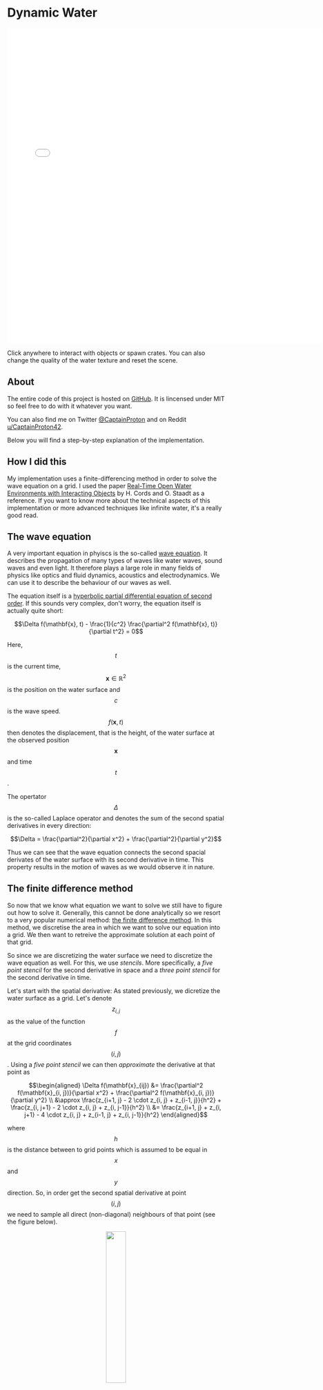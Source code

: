 # Dynamic Water

<div align="center"><iframe width="730px" height="730px" frameBorder="0" src="water.html"></iframe></div>

Click anywhere to interact with objects or spawn crates. You can also change the quality of the water texture and reset the scene.

## About

The entire code of this project is hosted on [GitHub](https://github.com/CaptainProton42/DynamicWaterDemo). It is lincensed under MIT so feel free to do with it whatever you want.

You can also find me on Twitter [@CaptainProton](https://twitter.com/CaptainProton42) and on Reddit [u/CaptainProton42](https://www.reddit.com/user/captainproton42).

Below you will find a step-by-step explanation of the implementation.

## How I did this

My implementation uses a finite-differencing method in order to solve the wave equation on a grid. I used the paper [Real-Time Open Water Environments with Interacting Objects](https://www.researchgate.net/publication/221314832_Real-Time_Open_Water_Environments_with_Interacting_Objects) by H. Cords and O. Staadt as a reference. If you want to know more about the technical aspects of this implementation or more advanced techniques like infinite water, it's a really good read.

## The wave equation

A very important equation in phyiscs is the so-called [wave equation](https://en.wikipedia.org/wiki/Wave_equation). It describes the propagation of many types of waves like water waves, sound waves and even light. It therefore plays a large role in many fields of physics like optics and fluid dynamics, acoustics and electrodynamics. We can use it to describe the behaviour of our waves as well.

The equation itself is a [hyperbolic partial differential equation of second order](https://en.wikipedia.org/wiki/Hyperbolic_partial_differential_equation). If this sounds very complex, don't worry, the equation itself is actually quite short:

$$\Delta f(\mathbf{x}, t) - \frac{1}{c^2} \frac{\partial^2 f(\mathbf{x}, t)}{\partial t^2} = 0$$

Here, $$t$$ is the current time, $$\mathbf{x} \in \mathbb{R}^2$$ is the position on the water surface and $$c$$ is the wave speed. $$f(\mathbf{x}, t)$$ then denotes the displacement, that is the height, of the water surface at the observed position $$\mathbf{x}$$ and time $$t$$.

The opertator $$\Delta$$ is the so-called Laplace operator and denotes the sum of the second spatial derivatives in every direction:

$$\Delta = \frac{\partial^2}{\partial x^2} + \frac{\partial^2}{\partial y^2}$$

Thus we can see that the wave equation connects the second spacial derivates of the water surface with its second derivative in time. This property results in the motion of waves as we would observe it in nature.

## The finite difference method

So now that we know what equation we want to solve we still have to figure out how to solve it. Generally, this cannot be done analytically so we resort to a very popular numerical method: [the finite difference method](https://en.wikipedia.org/wiki/Finite_difference_method). In this method, we discretise the area in which we want to solve our equation into a grid. We then want to retreive the approximate solution at each point of that grid.

So since we are discretizing the water surface we need to discretize the wave equation as well. For this, we use *stencils*. More specifically, a *five point stencil* for the second derivative in space and a *three point stencil* for the second derivative in time.

Let's start with the spatial derivative: As stated previously, we dicretize the water surface as a grid. Let's denote $$z_{i, j}$$ as the value of the function $$f$$ at the grid coordinates $$(i, j)$$. Using a *five point stencil* we can then *approximate* the derivative at that point as

$$\begin{aligned}
\Delta f(\mathbf{x}_{ij}) &= \frac{\partial^2 f(\mathbf{x}_{i, j})}{\partial x^2} + \frac{\partial^2 f(\mathbf{x}_{i, j})}{\partial y^2} \\
&\approx \frac{z_{i+1, j} - 2 \cdot z_{i, j} + z_{i-1, j}}{h^2} + \frac{z_{i, j+1} - 2 \cdot z_{i, j} + z_{i, j-1}}{h^2} \\
&= \frac{z_{i+1, j} + z_{i, j+1} - 4 \cdot z_{i, j} + z_{i-1, j} + z_{i, j-1}}{h^2}
\end{aligned}$$

where $$h$$ is the distance between to grid points which is assumed to be equal in $$x$$ and $$y$$ direction. So, in order get the second spatial derivative at point $$(i, j)$$ we need to sample all direct (non-diagonal) neighbours of that point (see the figure below).

<div align="center"><img width="30%" src="https://raw.githubusercontent.com/CaptainProton42/DynamicWaterDemo/media/stencil.png"></div>

However, the wave equation also contains a second time derivative which we need to discretize as well. For the time discretization, we simply use the physics process delta time $$\Delta t$$ (which is a constant in Godot). We use the upper index $$t$$ to denote the point in time. The complete notation is $$z_{i, j}^t$$ for the displacement at grid coordinates $$(i, j)$$ and time $$t$$. In order to now approximate the second time derivate, we can just use the following three-point-stencil:

$$\frac{\partial^2 f(\mathbf{x}, t)}{\partial t^2} \approx \frac{z_{i, j}^{t+1} - 2 \cdot z_{i, j}^t + z_{i, j}^{t-1}}{\Delta t^2}$$

Now that we have dicretized both derivatives, let's just plug them back into the initial wave equation and solve for $$z_{i, j}^{t+1}$$:

$$\begin{align}
0 &= \Delta f(\mathbf{x}, t) - \frac{1}{c^2} \frac{\partial^2 f(\mathbf{x}, t)}{\partial t^2} \\
0 &= \frac{z_{i+1, j} + z_{i, j+1} - 4 \cdot z_{i, j} + z_{i-1, j} + z_{i, j-1}}{h^2} - \frac{1}{c^2} \cdot \frac{z_{i, j}^{t+1} - 2 \cdot z_{i, j}^t + z_{i, j}^{t-1}}{\Delta t^2}\\
z_{i, j}^{t+1} &= a \cdot (z_{i+1, j}^t + z_{i, j+1}^t + z_{i-1, j}^t + z_{i, j-1}^t) + (2 - 4a) \cdot z_{i, j}^t - z_{i, j}^{t-1}
\end{align}$$

where we introduce $$a = \frac{c^2 \Delta t^2}{h^2}$$. In order to obtain a stable simulation, $$a < 0.5$$ needs to hold true. We thus have some limits on our choice of $\Delta t$ and $h$, depending on how fast our waves should propagate. Grids with less points (and thus large $$h$$) are generally more stable but also less accurate. It is desirable to keep $$\Delta t$$ as small as reasonably possible which means high framerates will benefit our simulation.

**Let's break down the final equation:** In order to update and retreive $$z_{i, j}^{t+1}$$, we need to know the grid neighbouring grid values at time $$t$$ as well as the previous displacement values at time $$t$$ and $$t-1$$. We can start our grid from any arbitrary initial conditions and let it evolve over time.

Now that we know the theory, let's get to the actual implementation.

## Implementation of the finite difference method

In order to bring the finite difference method to life, I used fragment shaders. Textures are basically just two-dimensional grids that can hold values (colors) at each grid point (pixel). We make use of this convenient property and simply use a texture as the grid for our finite difference method.

In the editor, I created a new viewport called `SimulationViewport`. This viewport in return contains a `ColorRect` as shown below.

<div align="center"><img width="30%" src="https://raw.githubusercontent.com/CaptainProton42/DynamicWaterDemo/media/implementation.PNG"></div>

I then applied a shader to the `ColorRect` which contains the simulation code. The pixel size of the `ColorRect` thus defines the size of our simulation grid. Two textures are passed as uniforms to this shader: `z_tex` which holds the grid values $$z_{i, j}^t$$ and `z_old_tex` which holds the grid values $$z_{i, j}^{t-1}$$. The resulting values $$z_{i, j}^{t+1}$$ are then rendered to the `ColorRect` by the fragment shader. In order to retreive the current grid values, we can then simply retreive the contents of `SimulationViewport` with a `ViewportTexture`.

The snippet below contains the part of the simulation shader assigned to `ColorRect` which does the heavy lifting:

```
void fragment() {
    float pix_size = 1.0f/grid_points;

    vec4 z = a * (texture(z_tex, UV + vec2(pix_size, 0.0f))
                + texture(z_tex, UV - vec2(pix_size, 0.0f))
		+ texture(z_tex, UV + vec2(0.0f, pix_size)) 
		+ texture(z_tex, UV - vec2(0.0f, pix_size)))
	     + (2.0f - 4.0f * a) * (texture(z_tex, UV))
	     - (texture(old_z_tex, UV));

    float z_new_pos = z.r; // positive waves are stored in the red channel
    float z_new_neg = z.g; // negative waves are stored in the green channel

    ...

    COLOR.r = z_new_pos;
    COLOR.g = z_new_neg;
}
```

*Note that I store "positive" waves in the red and "negative" waves in the green channel. This is not particularly important now and I will explain this later on.*

You can see that we first the neighbouring grid values as well as the current and last values at the grid position and then combine them according to our formula. The resulting value is then assigned to `COLOR`.

We also need a script that updates the simulation as well as grid textures each step. This is done in a script assigned to the `Water` Node. `_update` is called each physics frame:

```
func _update():
    ...
    update_height_map()

    # Render one frame of the simulation viewport to update the simulation
    simulation_viewport.render_target_update_mode = Viewport.UPDATE_ONCE

    # Wait until the frame is rendered
    yield(get_tree(), "idle_frame")
    ...

func update_height_map():
    # Update the height maps
    var img = simulation_texture.get_data() # Get currently rendered map
    # Set current map as old map
    var old_height_map = simulation_material.get_shader_param("z_tex")
    simulation_material.get_shader_param("old_z_tex") \
        .set_data(old_height_map.get_data())
    # Set the current height map from current render
    simulation_material.get_shader_param("z_tex").set_data(img)
```

And that's it for our basic simulation. We now know how to propagate waves along the surface but have yet to create them.

## Creating waves

When considering a boat moving through water, we need to be aware of two "types" of waves, *bow* waves and *stern* waves. Bow waves are created were the the boat's hull pushes away the water. Stern waves, on the other hand, are created behind the boat, where water is rushing back to fill the space the boat previously occupied. We thus create *positive* bow waves in front of the boat and *negative* stern waves behind the boat. Creating positive or negative waves just means manually setting grid points to positive or negative values.

The intensity of both creatd wave types will also depend on the speed of the boat: The faster the boat, the higher the waves.

In order to create waves we first need to know *where* to create them. We thus need to know the intersection of the boat's hull with the water surface.

I used a little trick to accomplish this:

I created a second viewport called `CollisionViewport`. This viewport will hold a texture which contains the intersection areas of all objects with the surface.

I then added a new camera called `CollisionCamera` to `CollisionViewport`. This camera uses on orthogonal projection and has its size set to that of the water surface. The near plane is set to match the water surface and the far plane should be moved sufficiently far away.

<div align="center"><img width="75%" src="https://raw.githubusercontent.com/CaptainProton42/DynamicWaterDemo/media/viewing_frustum.png"></div>

Next, I added a mesh to every node that should be able to create waves and called in `CollisionMesh`. This mesh defines the hull of our boat.

<div align="center"><img width="30%" src="https://raw.githubusercontent.com/CaptainProton42/DynamicWaterDemo/media/collision_mesh.png"></div>

This mesh has a special material: It consists of two passes: The first one is a `ShaderMaterial` with a shader `collision.shader` like this (this can also be done with a `SpatialMaterial` but I find this variant to be more verbose):

```
shader_type spatial;

uniform float speed;

render_mode cull_front;

void fragment() {
    ALBEDO.r = speed;
}
```

The second pass is just a `SpatialMaterial` with albedo set to black and a *higher* render priority (so that front faces are drawn in front of back faces).

The resulting material will draw the *inside* of the mesh whatever color we set from `speed` and the *outside* plain black. Since the camera culls every fragment above the water surface (its near plane), it will draw the colored inside of objects that intersect the surface. The viewport texture will then be black where there is no intersection and colored for all areas where a hull intersects.

We can also give information about the speed of objects to the `CollisionViewport` by setting the `speed` uniform of the shader which will then be written to the red channel.

Now that we have a texture containing the intersection of the boat hull with the surface we can pass this texture to our simulation shader and call it `collision_texture`. We also supply the collision texture from the *last frame* and call it `collision_texture_old`. We then read the red channels of both textures to `collision_state_new` and `collision_state_old`. By comparing these two values, we can differentiate between two important cases:

<div align="center"><img width="40%" src="https://raw.githubusercontent.com/CaptainProton42/DynamicWaterDemo/media/wave_areas.png"></div>

In the figure above, we create positive bow waves in area **a)** and negative stern waves in area **b)**.

I add the following code to the simulation fragment shader:

```
void fragment() {
    ...
    float collision_state_old = texture(old_collision_texture, UV).r;
    float collision_state_new = texture(collision_texture, UV).r;

    if (collision_state_new > 0.0f && collision_state_old == 0.0f) {
        z_new_pos = amplitude * collision_state_new;
    } else if (collision_state_new == 0.0f && collision_state_old > 0.0f) {
        z_new_neg = amplitude * collision_state_old;
    }
    ...
}
```

As noted previously, *positive* waves are created on the red channel and *negative* waves are created on the green channel. This is perfectly fine however, since waves do not interact with each other and can be computed in components which can be added up later (you may now this phenomenon from [wave interference](https://en.wikipedia.org/wiki/Wave_interference). The actual displacement or wave height can be retreived by subtracting the green channel from the red channel.

I also created a function `update_collision_texture` in the script of the `Water` node which works much like `update_height_map` in order to set `old_collision_texture` and `collision_texture` each frame.

Below is a visualization of the collision texture on the right and the resulting displacement map on the left. You can also watch this visualisation live by making the nodes `CollisionVisualisation` and `SimulationVisualisation` visible when runnning the scene from the editor.

<div align="center"><img width="80%" src="https://github.com/CaptainProton42/DynamicWaterDemo/raw/media/wave_creation.gif"></div>

<br>

## Land masses

Other than boats or similar moving objects we can also have land masses like islands interrupting the water surface. These objects obviously don't move but it would still be nice to have them interact with the water by breaking waves, especially since they are often large.

This can be accomplished by passing a third type of texture to the simulation shader. I call it `land_texture`. Since the land masses do not move, this texture can be baked before running the scene (or crudely drawn in Paint, in my case). The land texture used for the demo scene above, for example, simply looks like this:

<div align="center"><img width="30%" src="https://raw.githubusercontent.com/CaptainProton42/DynamicWaterDemo/master/assets/textures/land_texture.png"></div>

The white pixels correspond to land. We can then add a few lines to our simulation shader to prevent waves from passing through the white areas:

```
float land = texture(land_texture, UV).r;
if (land > 0.0f) {
    z_new_pos = 0.0f;
    z_new_neg = 0.0f;
}
```

Our *complete* simulation shader `simulation.shader` now looks like this:

```
shader_type canvas_item;

uniform float a;
uniform float amplitude;
uniform float grid_points;

uniform sampler2D z_tex;
uniform sampler2D old_z_tex;

uniform sampler2D collision_texture;
uniform sampler2D old_collision_texture;

uniform sampler2D land_texture;

void fragment() {
    float pix_size = 1.0f/grid_points;

    vec4 z = a * (texture(z_tex, UV + vec2(pix_size, 0.0f))
	          + texture(z_tex, UV - vec2(pix_size, 0.0f))
	          + texture(z_tex, UV + vec2(0.0f, pix_size)) 
	          + texture(z_tex, UV - vec2(0.0f, pix_size)))
	     + (2.0f - 4.0f * a) * (texture(z_tex, UV))
	     - (texture(old_z_tex, UV));

    float z_new_pos = z.r; // positive waves are stored in the red channel
    float z_new_neg = z.g; // negative waves are stored in the green channel

    float collision_state_old = texture(old_collision_texture, UV).r;
    float collision_state_new = texture(collision_texture, UV).r;

    if (collision_state_new > 0.0f && collision_state_old == 0.0f) {
        z_new_pos = amplitude * collision_state_new;
    } else if (collision_state_new == 0.0f && collision_state_old > 0.0f) {
        z_new_neg = amplitude * collision_state_old;
    }

    float land = texture(land_texture, UV).r;
    if (land > 0.0f) {
        z_new_pos = 0.0f;
        z_new_neg = 0.0f;
    }

    COLOR.r = z_new_pos;
    COLOR.g = z_new_neg;
}
```

We have to implement one last step to make our simulation complete.

## Buoyant RigidBodys

So we can create waves now but in case we want to create an actual boat as a `RigidBody`, it will still simply fall through the water never to be seen again. In order to prevent this, we need to implement some form of buoyancy.

For this, I created a new node, `BuoyancyProbe`. The script of this node is quite short:

```
extends Spatial

export var buoyancy = 5.0
export var drag = 0.18 # Drag factor (total dampening is buoyancy*drag)

var water_node : Node

var force : float = 0.0

var velocity = Vector3(0.0, 0.0, 0.0)
var old_pos = Vector3(0.0, 0.0, 0.0)

func _physics_process(delta):
    if water_node:
        # Approximate the current velocity (needed for drag)
        var pos = global_transform.origin
        velocity = (pos - old_pos) / delta
        old_pos = pos

        # Get height of water at current position and calculate
        # the current displacement.
        var h = water_node.get_height(global_transform.origin)
        var disp = global_transform.origin.y - h
        if (disp < 0):
            force = buoyancy*(-disp - drag * velocity.y)
        else:
            # No force if above water
            force = 0.0
```

The `BuoyancyProve` detects how far it is currently submerged by retreiving the current height of the water surface via the function `get_height` on the `Water` node which is defined as follows:

```
func _physics_process(delta):
    _update(delta)
    surface_data = simulation_texture.get_data().get_data()
	
func get_height(global_pos):
    # Get the height at the 
    var local_pos = to_local(global_pos)

    # Get pixel position
    var y = int((local_pos.x + water_size / 2.0) / water_size * (grid_points))
    var x = int((local_pos.z + water_size / 2.0) / water_size * (grid_points))

    # Just return a very low height when not inside texture
    if x > grid_points - 1 or y > grid_points - 1 or x < 0 or y < 0:
        return -99999.9

    # Get height from surface data (in RGB8 format)
    # This is faster than locking the image and using get_pixel()
    var height = mesh_amplitude * (surface_data[3*(x*(grid_points) + y)] \
    				 - surface_data[3*(x*(grid_points) + y) + 1]) \
				/ 255.0
    return height
```

*I read directly from the raw data of the `SimulationViewport`'s texture so that I don't have to lock the image in order to do a pixel read for every `BuoyancyProbe` in the scene which would get very slow.*

In case the `BuoyancyProbe` detects that it is underwater, it sets its `force` property to a value that depends linearly on the submergence depth (minus some drag). Note, that this is not physically correct as the buoyant force would actually depend on the mass that has been displaced by the body. Archimides does actually look a bit sad:

<div align="center"><img width="30%" src="https://raw.githubusercontent.com/CaptainProton42/DynamicWaterDemo/media/archimedes.png"></div>

However, a linear force will go to zero at the water surface which makes for a much smoother simulation.

We can now add `BuoyancyProbe`s as children to `RigidBody`s that we want to be buoyant at strategic positions and accumulate the resulting forces from a script like this:

```
for i in range(probes.get_child_count()):
    if probes.get_child(i).force > 0.0:
        add_force(Vector3(0.0, \
			  probes.get_child(i).force, \
			  0.0) / probes.get_child_count(), \
		  probes.get_child(i).global_transform.origin \
		  - global_transform.origin)
```

This is where I put the probes on the boat:

<div align="center"><img width="50%" src="https://raw.githubusercontent.com/CaptainProton42/DynamicWaterDemo/media/buoyancy_probes.PNG"></div>

And that's it! Our simulation is complete! We still need to visualize the water surface though by reading from the `SimulationViewport`.

## Graphics

Visualising the water surface is quite easy. We already have the displacement/height map stored in the red and green channels of the `SimulationViewport`'s texture. The idea is to read these values and set the vertex positions and normals of the water surface inside a shader accordingly.

For this, I created a simple cuboid in Blender. I rounded the edges a bit to make it more visually pleasing and then subdivided the top face of the cuboid into a grid. Note that this grid does not need to have the same resolution as the simulation grid as we add detail in the fragment shader. For me, 200 x 200 vertices achieved reasonably pleasing results. I set the vertex colors of the grid vertices (that is the vertices that should actually be displaced) to red while leaving all the other vertices black and mapped the surface so that the UVs on the grid go from 0 to 1 in both directions.

<div style="display: flex">
  <div style="flex: 33.33%; padding: 5px">
    <img src="https://raw.githubusercontent.com/CaptainProton42/DynamicWaterDemo/media/water_mesh_1.PNG" width="100%">
  </div>
  <div style="flex: 33.33%; padding: 5px">
    <img src="https://raw.githubusercontent.com/CaptainProton42/DynamicWaterDemo/media/water_mesh_2.PNG" width="100%">
  </div>
  <div style="flex: 33.33%; padding: 5px">
    <img src="https://raw.githubusercontent.com/CaptainProton42/DynamicWaterDemo/media/water_mesh_3.PNG" width="100%">
  </div>
</div>

I exported the mesh using the [Godot Engine Exporter](https://github.com/godotengine/godot-blender-exporter) for Blender since we need support for vertex colors.

In Godot, I then simply added a shader to the mesh and displaced the vertices by reading from the height map:

```
void vertex() {
    if (COLOR.r > 0.0f && texture(collision_texture, UV).r == 0.0f) {
	vec4 tex = texture(simulation_texture, UV);
	float height = tex.r - tex.g;
	VERTEX.y += amplitude * COLOR.r * height;
    }
}
```

*I also multiplied the resulting height with the vertex color to make the transition a bit smoother towards the edges.*

We add detail by also calculating the normals in the fragment shader:

```
void fragment() {
    if (COLOR.r > 0.0f) {
	float v = COLOR.r;
	vec4 tex = texture(simulation_texture, UV);
	vec4 tex_dx = texture(simulation_texture, UV + vec2(0.01, 0.0));
	vec4 tex_dy = texture(simulation_texture, UV + vec2(0.0, 0.01));
	float height = tex.r - tex.g;
	float height_dx = tex_dx.r - tex_dx.g;
	float height_dy = tex_dy.r - tex_dy.g;
	NORMAL = COLOR.r
		 * normalize(mat3(INV_CAMERA_MATRIX)
		   	     * (vec3(height_dx - height,
			             1.0,
				     height_dx - height)
				/ 0.01))
		 + (1.0f - COLOR.R) * NORMAL;
    }	
    ...
}
```

Note, that in the first line of the vertex shader

```
if (COLOR.r > 0.0f && texture(collision_texture, UV).r == 0.0f) ...
```
we do not only check the vertex color but also the collision texture from `CollisionViewport`. This is to prevent waves from "glitching" through the boat: We do not visualise waves when the boat is currently passing through them. Below is a comparison without and with this tweak in place:

<div style="display: flex">
  <div align="center" style="flex: 50%; padding: 5px">
    <img src="https://raw.githubusercontent.com/CaptainProton42/DynamicWaterDemo/media/water_glitch_1.png" width="50%">
  </div>
  <div align="center" style="flex: 50%; padding: 5px">
    <img src="https://raw.githubusercontent.com/CaptainProton42/DynamicWaterDemo/media/water_glitch_2.png" width="50%">
  </div>
</div>

## Conclusion

I hope this tutorial was somewhat helpful to you. If you'd like, you can leave feedback over at my Twitter: [@CaptainProton24](https://twitter.com/CaptainProton42) or directly on GitHub.

There are still many possibilities to expand this method: Using multiple grids for infinite water surfaces, choosing a more stable integration scheme or more advanced hull modelling. I repeat my advice to read [Real-Time Open Water Environments with Interacting Objects](https://www.researchgate.net/publication/221314832_Real-Time_Open_Water_Environments_with_Interacting_Objects) by H. Cords and O. Staadt for ideas on approaches.
